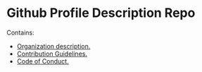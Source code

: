 # Github Profile Description Repo

Contains:

- [Organization description.](./profile/README.md)
- [Contribution Guidelines.](./contributions.md)
- [Code of Conduct.](./CODE_OF_CONDUCT.md)
